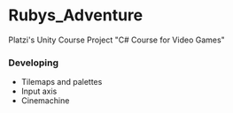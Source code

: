 # Rubys_Adventure
Platzi's Unity Course Project "C# Course for Video Games"

### Developing

- Tilemaps and palettes
- Input axis
- Cinemachine